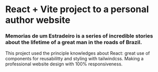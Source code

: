 # React + Vite project to a personal author website

### Memorias de um Estradeiro is a series of incredible stories about the lifetime of a great man in the roads of Brazil.

This project used the principle knowledges about React: great use of components for reusabilitty and styling with tailwindcss. Making a professional website design with 100% responsiveness.
